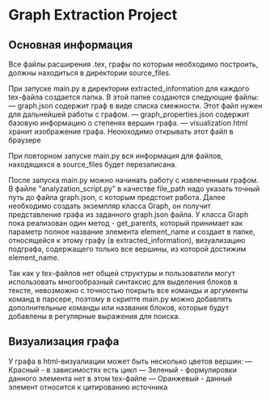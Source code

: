 # Graph Extraction Project

## Основная информация

Все файлы расширения .tex, графы по которым необходимо построить, должны находиться в директории source_files.

При запуске main.py в директории extracted_information для каждого tex-файла создается папка. В этой папке создаются следующие файлы:
 — graph.json содержит граф в виде списка смежности. Этот файл нужен для дальнейшей работы с графом.
 — graph_properties.json содержит базовую информацию о степенях вершин графа.
 — visualization.html хранит изображение графа. Неоюходимо открывать этот файл в браузере

При повторном запуске main.py вся информация для файлов, находящихся в source_files будет перезаписана.

После запуска main.py можно начинать работу с извлеченным графом. В файле "analyzation_script.py" в качестве file_path надо указать точный путь до файла graph.json, с которым предстоит работа. Далее необходимо создать экземпляр класса Graph, он получит представление графа из заданного graph.json файла. У класса Graph пока реализован один метод - get_parents, который принимает как параметр полное название элемента element_name и создает в папке, относящейся к этому графу (в extracted_information), визуализацию подграфа, содержащего только все вершины, из которой достижим element_name.

Так как у tex-файлов нет общей структуры и пользователи могут использовать многообразный синтаксис для выделения блоков в тексте, невозможно с точностью покрыть все команды и аргументы команд в парсере, поэтому в скрипте main.py можно добавлять дополнительные команды или названия блоков, которые будут добавлены в регулярные выражения для поиска. 

## Визуализация графа

У графа в html-визуалиации может быть несколько цветов вершин:
— Красный - в зависимостях есть цикл
— Зеленый - формулировки данного элемента нет в этом tex-файле
— Оранжевый - данный элемент относится к цитированию источника
